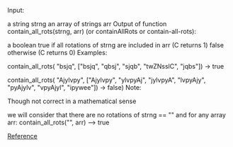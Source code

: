 Input:

a string strng an array of strings arr Output of function contain_all_rots(strng, arr) (or containAllRots or
contain-all-rots):

a boolean true if all rotations of strng are included in arr (C returns 1)
false otherwise (C returns 0)
Examples:

contain_all_rots(
"bsjq", ["bsjq", "qbsj", "sjqb", "twZNsslC", "jqbs"]) -> true

contain_all_rots(
"Ajylvpy", ["Ajylvpy", "ylvpyAj", "jylvpyA", "lvpyAjy", "pyAjylv", "vpyAjyl", "ipywee"]) -> false)
Note:

Though not correct in a mathematical sense

we will consider that there are no rotations of strng == ""
and for any array arr: contain_all_rots("", arr) --> true

[Reference](https://en.wikipedia.org/wiki/String_(computer_science)#Rotations)